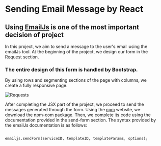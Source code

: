 # Sending Email Message by React
## Using [EmailJs](https://www.emailjs.com/) is one of the most important decision of project


In this project, we aim to send a message to the user's email using the emailJs tool.
At the beginning of the project, we design our form in the Request section. 
### The entire design of this form is handled by Bootstrap.
By using rows and segmenting sections of the page with columns, we create a fully responsive page.

![Requests](https://github.com/user-attachments/assets/f245725c-f882-4d17-98db-d4f4deba583a)

After completing the JSX part of the project, we proceed to send the messages generated through the form.
Using the [npm](https://www.npmjs.com/) website, we download the npm-com package.
Then, we complete its code using the documentation provided in the send-form section.
The syntax provided by the emailJs documentation is as follows:
```

emailjs.sendForm(serviceID, templateID, templateParams, options);

```
